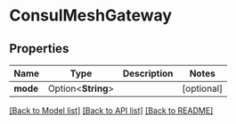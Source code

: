 # ConsulMeshGateway

## Properties

Name | Type | Description | Notes
------------ | ------------- | ------------- | -------------
**mode** | Option<**String**> |  | [optional]

[[Back to Model list]](../README.md#documentation-for-models) [[Back to API list]](../README.md#documentation-for-api-endpoints) [[Back to README]](../README.md)



